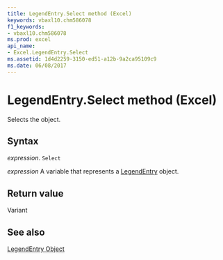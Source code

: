 ```yaml
---
title: LegendEntry.Select method (Excel)
keywords: vbaxl10.chm586078
f1_keywords:
- vbaxl10.chm586078
ms.prod: excel
api_name:
- Excel.LegendEntry.Select
ms.assetid: 1d4d2259-3150-ed51-a12b-9a2ca95109c9
ms.date: 06/08/2017
---
```



# LegendEntry.Select method (Excel)

Selects the object.


## Syntax

_expression_. `Select`

_expression_ A variable that represents a [LegendEntry](Excel.LegendEntry-graph-object.md) object.


## Return value

Variant


## See also


[LegendEntry Object](Excel.LegendEntry(object).md)

